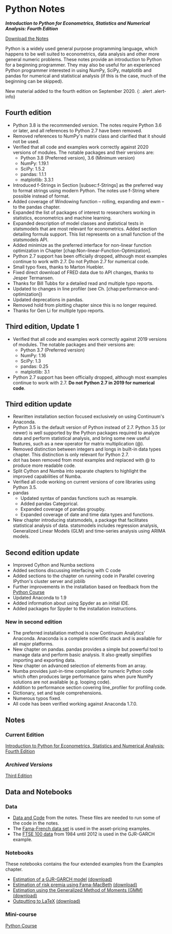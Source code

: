 <!--
.. title: Python Notes
.. slug: notes
.. hidetitle: True 
.. date: 2019-09-02 11:27:39 UTC+01:00
.. tags: python
.. category: teaching
.. link: 
.. description: A comprehensive set of notes introducing Python for applications in Statistics, Econometrics and other areas of numerical analysis. 
.. type: text
-->

# Python Notes 

_**Introduction to Python for Econometrics, Statistics and Numerical Analysis: Fourth Edition**_ 

[Download the Notes](#notes)

Python is a widely used general purpose programming language, which
happens to be well suited to econometrics, data analysis and other more
general numeric problems. These notes provide an introduction to Python
for a beginning programmer. They may also be useful for an experienced
Python programmer interested in using NumPy, SciPy, matplotlib and
pandas for numerical and statistical analysis (if this is the case, much
of the beginning can be skipped).

New material added to the fourth edition on September 2020.
{: .alert .alert-info}

## Fourth edition

- Python 3.8 is the recommended version. The notes require Python 3.6 or later, and all references to Python 2.7 have been removed.
- Removed references to NumPy's matrix class and clarified that it should not be used.
- Verified that all code and examples work correctly against 2020 versions of modules. The notable packages and their versions are:
   -  Python 3.8 (Preferred version), 3.6 (Minimum version)
   -  NumPy: 1.19.1
   -  SciPy: 1.5.2
   -  pandas: 1.1.1
   -  matplotlib: 3.3.1
- Introduced f-Strings in Section [subsec:f-Strings] as the preferred way to format strings using modern Python. The notes use f-String where possible instead of format.
- Added coverage of Windowing function – rolling, expanding and ewm – to the pandas chapter.
- Expanded the list of packages of interest to researchers working in statistics, econometrics and machine learning.
- Expanded description of model classes and statistical tests in statsmodels that are most relevant for econometrics. Added section detailing formula support. This list represents on a small function of the statsmodels API. 
- Added minimize as the preferred interface for non-linear function optimization in Chapter [chap:Non-linear-Function-Optimization].
- Python 2.7 support has been officially dropped, although most examples continue to work with 2.7. Do not Python 2.7 for numerical code.
- Small typo fixes, thanks to Marton Huebler.
- Fixed direct download of FRED data due to API changes, thanks to Jesper Termansen.
- Thanks for Bill Tubbs for a detailed read and multiple typo reports.
- Updated to changes in line profiler (see Ch. [chap:performance-and-optimization])
- Updated deprecations in pandas.
- Removed hold from plotting chapter since this is no longer required.
- Thanks for Gen Li for multiple typo reports.

## Third edition, Update 1
-  Verified that all code and examples work correctly against 2019 versions of modules. The
   notable packages and their versions are:
   -  Python 3.7 (Preferred version)
   -  NumPy: 1.16
   -  SciPy: 1.3
   -  pandas: 0.25
   -  matplotlib: 3.1
-  Python 2.7 support has been officially dropped, although most examples continue to work with 2.7.
   **Do not Python 2.7 in 2019 for numerical code**.

## Third edition update

-   Rewritten installation section focused exclusively on using
    Continuum\'s Anaconda.
-   Python 3.5 is the default version of Python instead of 2.7. Python
    3.5 (or newer) is well supported by the Python packages required to
    analyze data and perform statistical analysis, and bring some new
    useful features, such as a new operator for matrix multiplication
    (@).
-   Removed distinction between integers and longs in built-in data
    types chapter. This distinction is only relevant for Python 2.7.
-   dot has been removed from most examples and replaced with @ to
    produce more readable code.
-   Split Cython and Numba into separate chapters to highlight the
    improved capabilities of Numba.
-   Verified all code working on current versions of core libraries
    using Python 3.5.
-   pandas
    -   Updated syntax of pandas functions such as resample.
    -   Added pandas Categorical.
    -   Expanded coverage of pandas groupby.
    -   Expanded coverage of date and time data types and functions.
-   New chapter introducing statsmodels, a package that facilitates
    statistical analysis of data. statsmodels includes regression
    analysis, Generalized Linear Models (GLM) and time-series analysis
    using ARIMA models.

## Second edition update

-   Improved Cython and Numba sections
-   Added sections discussing interfacing with C code
-   Added sections to the chapter on running code in Parallel covering
    IPython\'s cluster server and joblib
-   Further improvements in the installation based on feedback from the
    [Python Course]()
-   Updated Anaconda to 1.9
-   Added information about using Spyder as an initial IDE.
-   Added packages for Spyder to the installation instructions.

### New in second edition

-   The preferred installation method is now Continuum Analytics\'
    Anaconda. Anaconda is a complete scientific stack and is available
    for all major platforms.
-   New chapter on pandas. pandas provides a simple but powerful tool to
    manage data and perform basic analysis. It also greatly simplifies
    importing and exporting data.
-   New chapter on advanced selection of elements from an array.
-   Numba provides just-in-time compilation for numeric Python code
    which often produces large performance gains when pure NumPy
    solutions are not available (e.g. looping code).
-   Addition to performance section covering line_profiler for
    profiling code.
-   Dictionary, set and tuple comprehensions.
-   Numerous typos fixed.
-   All code has been verified working against Anaconda 1.7.0.

## Notes
### Current Edition

[Introduction to Python for Econometrics, Statistics and Numerical Analysis: Fourth Edition](/files/teaching/python/notes/python_introduction_2020.pdf)

### _Archived Versions_

[Third Edition](/files/teaching/python/notes/python_introduction_2019.pdf)

## Data and Notebooks

### Data

* [Data and Code](/files/teaching/python/notes/code_from_notes.zip) from the notes. These files are needed to run some of the code in the notes.
* The [Fama-French data set](/files/teaching/python/notes/FamaFrench.zip) is used in the asset-pricing examples.
* The [FTSE 100 data](/files/teaching/python/notes/FTSE_1984_2012.zip) from 1984 until 2012 is used in the GJR-GARCH example.

### Notebooks

These notebooks contains the four extended examples from the Examples chapter.

* [Estimation of a GJR-GARCH model](/teaching/python/notes/notebooks/example-gjr-garch/) [(download)](/files/teaching/python/notes/example-gjr-garch.ipynb)
* [Estimation of risk premia using Fama-MacBeth](/teaching/python/notes/notebooks/example-fama-macbeth/
) [(download)](/files/teaching/python/notes/example-fama-macbeth.ipynb)
* [Estimation using the Generalized Method of Moments (GMM)](/teaching/python/notes/notebooks/example-gmm-estimation/) [(download)](/files/teaching/python/notes/example-gmm.ipynb)
* [Outputting to LaTeX](/teaching/python/notes/notebooks/example-latex-output/) [(download)](/files/teaching/python/notes/example-latex.ipynb)

### Mini-course

[Python Course](link://filename/pages/teaching/python/course.md)

